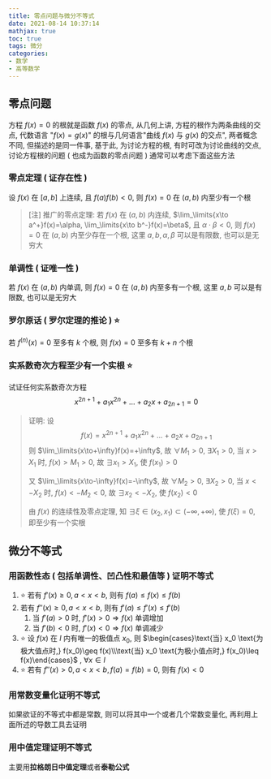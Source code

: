 ```yaml
---
title: 零点问题与微分不等式
date: 2021-08-14 10:37:14
mathjax: true
toc: true
tags: 微分
categories: 
- 数学
- 高等数学
---
```



## 零点问题

方程 $f(x)=0$ 的根就是函数 $f(x)$ 的零点, 从几何上讲, 方程的根作为两条曲线的交点, 代数语言 "$f(x)=g(x)$" 的根与几何语言"曲线 $f(x)$ 与 $g(x)$ 的交点", 两者概念不同, 但描述的是同一件事, 基于此, 为讨论方程的根, 有时可改为讨论曲线的交点, 讨论方程根的问题 ( 也成为函数的零点问题 ) 通常可以考虑下面这些方法

<!-- more -->

### 零点定理 ( 证存在性 )

设 $f(x)$ 在 $[a, b]$ 上连续, 且 $f(a)f(b)<0$, 则 $f(x)=0$ 在 $(a, b)$ 内至少有一个根

> [注] 推广的零点定理: 若 $f(x)$ 在 $(a,b)$ 内连续, $\lim_\limits{x\to a^+}f(x)=\alpha, \lim_\limits{x\to b^-}f(x)=\beta$​, 且 $\alpha\cdot\beta<0$, 则 $f(x)=0$ 在 $(a,b)$ 内至少存在一个根, 这里 $a, b, \alpha, \beta$ 可以是有限数, 也可以是无穷大

### 单调性 ( 证唯一性 )

若 $f(x)$ 在 $(a,b)$ 内单调, 则 $f(x)=0$ 在 $(a,b)$ 内至多有一个根, 这里 $a,b$ 可以是有限数, 也可以是无穷大

###  罗尔原话 ( 罗尔定理的推论 ) ⭐️

若 $f^{(n)}(x)=0$ 至多有 $k$ 个根, 则 $f(x)=0$ 至多有 $k+n$ 个根

### 实系数奇次方程至少有一个实根 ⭐️

试证任何实系数奇次方程
$$
x^{2n+1}+a_1x^{2n}+\dots+a_2x+a_{2n+1}=0
$$

> 证明: 设
> $$
> f(x)=x^{2n+1}+a_1x^{2n}+\dots+a_2x+a_{2n+1}
> $$
> 则 $\lim_\limits{x\to+\infty}f(x)=+\infty$​​​, 故 $\forall M_1>0$​​​, $\exists X_1>0$​​​, 当 $x>X_1$​​​ 时, $f(x)>M_1>0$​​​, 故 $\exists x_1 > X_1$​​​, 使 $f(x_1)>0$​​​
>
> 又 $\lim_\limits{x\to-\infty}f(x)=-\infty$​​​​​​​, 故 $\forall M_2>0$​​​​​​​, $\exists X_2>0$​​​​​​​, 当 $x<-X_2$​​​​​​​ 时, $f(x)<-M_2<0$​​​​​​​, 故 $\exists x_2 < -X_2$​​​​​​​, 使 $f(x_2)<0$​​​​​​​
>
> 由 $f(x)$ 的连续性及零点定理, 知 $\exists\xi\in(x_2,x_1)\subset(-\infty,+\infty)$, 使 $f(\xi)=0$, 即至少有一个实根

## 微分不等式

### 用函数性态 ( 包括单调性、凹凸性和最值等 ) 证明不等式

1. ⭐️ 若有 $f'(x)\geq 0, a<x<b$​, 则有 $f(a) \leq f(x)\leq f(b)$​
2. 若有 $f''(x)\geq0, a<x<b$​, 则有 $f'(a)\leq f'(x)\leq f'(b)$​​
   1. 当 $f'(a)>0$ 时,  $f'(x)>0\Rightarrow f(x)$ 单调增加
   2. 当 $f'(b)<0$ 时, $f'(x)<0\Rightarrow f(x)$ 单调减少
3. ⭐️ 设 $f(x)$ 在 $I$ 内有唯一的极值点 $x_0$, 则 $\begin{cases}\text{当} x_0 \text{为极大值点时,} f(x_0)\geq f(x)\\\text{当} x_0 \text{为极小值点时,} f(x_0)\leq f(x)\end{cases}$ , $\forall x\in I$
4. ⭐️ 若有 $f''(x)>0, a<x<b, f(a)=f(b)=0$, 则有 $f(x)<0$

### 用常数变量化证明不等式

如果欲证的不等式中都是常数, 则可以将其中一个或者几个常数变量化, 再利用上面所述的导数工具去证明

### 用中值定理证明不等式

主要用**拉格朗日中值定理**或者**泰勒公式**
